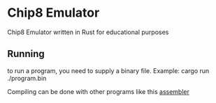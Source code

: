 # Chip8 Emulator
Chip8 Emulator written in Rust for educational purposes

## Running

to run a program, you need to supply a binary file. Example:
    cargo run ./program.bin
 
Compiling can be done with other programs like this [assembler](https://github.com/craigthomas/Chip8Assembler)
